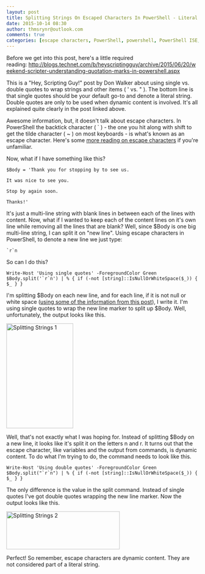 ```yaml
---
layout: post
title: Splitting Strings On Escaped Characters In PowerShell - Literal vs. Dynamic Content
date: 2015-10-14 08:30
author: thmsrynr@outlook.com
comments: true
categories: [escape characters, PowerShell, powershell, PowerShell ISE, powershell ise, splitting strings, string manipulation]
---
```

Before we get into this post, here's a little required reading: <a href="http://blogs.technet.com/b/heyscriptingguy/archive/2015/06/20/weekend-scripter-understanding-quotation-marks-in-powershell.aspx" target="_blank">http://blogs.technet.com/b/heyscriptingguy/archive/2015/06/20/weekend-scripter-understanding-quotation-marks-in-powershell.aspx</a>

This is a "Hey, Scripting Guy!" post by Don Walker about using single vs. double quotes to wrap strings and other items ( ' vs. " ). The bottom line is that single quotes should be your default go-to and denote a literal string. Double quotes are only to be used when dynamic content is involved. It's all explained quite clearly in the post linked above.

Awesome information, but, it doesn't talk about escape characters. In PowerShell the backtick character ( ` ) - the one you hit along with shift to get the tilde character ( ~ ) on most keyboards - is what's known as an escape character. Here's some <a href="https://technet.microsoft.com/en-us/library/hh847755.aspx?f=255&amp;MSPPError=-2147217396" target="_blank">more reading on escape characters</a> if you're unfamiliar.

Now, what if I have something like this?

```
$Body = 'Thank you for stopping by to see us.

It was nice to see you.

Stop by again soon.

Thanks!'
```

It's just a multi-line string with blank lines in between each of the lines with content. Now, what if I wanted to keep each of the content lines on it's own line while removing all the lines that are blank? Well, since $Body is one big multi-line string, I can split it on "new line". Using escape characters in PowerShell, to denote a new line we just type:

```
`r`n
```

So can I do this?

```
Write-Host 'Using single quotes' -ForegroundColor Green
$Body.split('`r`n') | % { if (-not [string]::IsNullOrWhiteSpace($_)) { $_ } }
```

I'm splitting $Body on each new line, and for each line, if it is not null or white space (<a href="http://www.workingsysadmin.com/quick-tip-strip-empty-lines-out-of-a-file/" target="_blank">using some of the information from this post</a>), I write it. I'm using single quotes to wrap the new line marker to split up $Body. Well, unfortunately, the output looks like this.

<a href="http://www.workingsysadmin.com/wp-content/uploads/2015/06/6-30-2015-8-37-49-AM.png"><img class="alignnone size-full wp-image-268" src="http://www.workingsysadmin.com/wp-content/uploads/2015/06/6-30-2015-8-37-49-AM.png" alt="Splitting Strings 1" width="175" height="274" /></a>

Well, that's not exactly what I was hoping for. Instead of splitting $Body on a new line, it looks like it's split it on the letters n and r. It turns out that the escape character, like variables and the output from commands, is dynamic content. To do what I'm trying to do, the command needs to look like this.

```
Write-Host 'Using double quotes' -ForegroundColor Green
$Body.split("`r`n") | % { if (-not [string]::IsNullOrWhiteSpace($_)) { $_ } }
```

The only difference is the value in the split command. Instead of single quotes I've got double quotes wrapping the new line marker. Now the output looks like this.

<a href="http://www.workingsysadmin.com/wp-content/uploads/2015/06/6-30-2015-8-41-42-AM.png"><img class="alignnone size-full wp-image-269" src="http://www.workingsysadmin.com/wp-content/uploads/2015/06/6-30-2015-8-41-42-AM.png" alt="Splitting Strings 2" width="297" height="99" /></a>

Perfect! So remember, escape characters are dynamic content. They are not considered part of a literal string.
